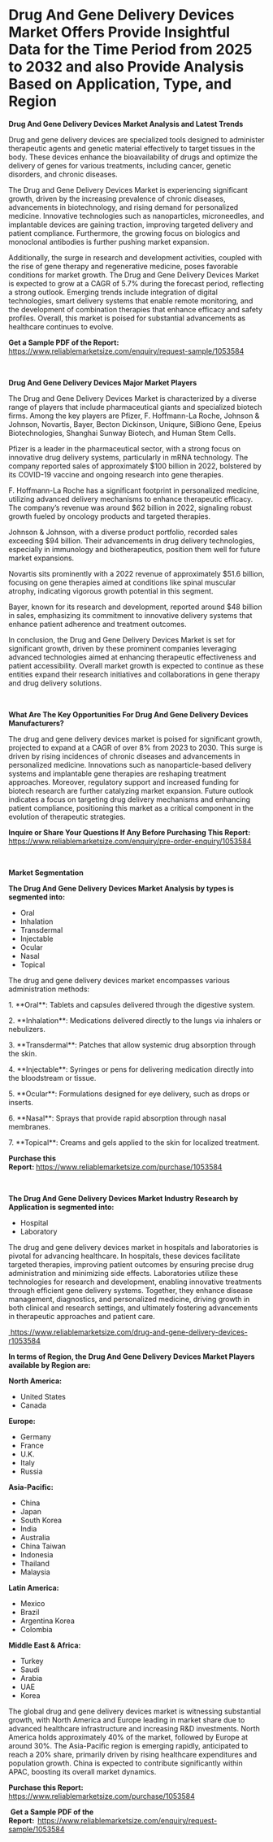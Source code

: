 <p><h1>Drug And Gene Delivery Devices Market Offers Provide Insightful Data for the Time Period from 2025 to 2032 and also Provide Analysis Based on Application, Type, and Region</h1></p><p><strong>Drug And Gene Delivery Devices Market Analysis and Latest Trends</strong></p>
<p><p>Drug and gene delivery devices are specialized tools designed to administer therapeutic agents and genetic material effectively to target tissues in the body. These devices enhance the bioavailability of drugs and optimize the delivery of genes for various treatments, including cancer, genetic disorders, and chronic diseases. </p><p>The Drug and Gene Delivery Devices Market is experiencing significant growth, driven by the increasing prevalence of chronic diseases, advancements in biotechnology, and rising demand for personalized medicine. Innovative technologies such as nanoparticles, microneedles, and implantable devices are gaining traction, improving targeted delivery and patient compliance. Furthermore, the growing focus on biologics and monoclonal antibodies is further pushing market expansion.</p><p>Additionally, the surge in research and development activities, coupled with the rise of gene therapy and regenerative medicine, poses favorable conditions for market growth. The Drug and Gene Delivery Devices Market is expected to grow at a CAGR of 5.7% during the forecast period, reflecting a strong outlook. Emerging trends include integration of digital technologies, smart delivery systems that enable remote monitoring, and the development of combination therapies that enhance efficacy and safety profiles. Overall, this market is poised for substantial advancements as healthcare continues to evolve.</p></p>
<p><strong>Get a Sample PDF of the Report:&nbsp;</strong> <a href="https://www.reliablemarketsize.com/enquiry/request-sample/1053584?utm_campaign=2744&utm_medium=2&utm_source=Github&utm_content=ia&utm_term=13042025&utm_id=drug-and-gene-delivery-devices">https://www.reliablemarketsize.com/enquiry/request-sample/1053584</a></p>
<p>&nbsp;</p>
<p><strong>Drug And Gene Delivery Devices Major Market Players</strong></p>
<p><p>The Drug and Gene Delivery Devices Market is characterized by a diverse range of players that include pharmaceutical giants and specialized biotech firms. Among the key players are Pfizer, F. Hoffmann-La Roche, Johnson & Johnson, Novartis, Bayer, Becton Dickinson, Uniqure, SiBiono Gene, Epeius Biotechnologies, Shanghai Sunway Biotech, and Human Stem Cells. </p><p>Pfizer is a leader in the pharmaceutical sector, with a strong focus on innovative drug delivery systems, particularly in mRNA technology. The company reported sales of approximately $100 billion in 2022, bolstered by its COVID-19 vaccine and ongoing research into gene therapies.</p><p>F. Hoffmann-La Roche has a significant footprint in personalized medicine, utilizing advanced delivery mechanisms to enhance therapeutic efficacy. The company’s revenue was around $62 billion in 2022, signaling robust growth fueled by oncology products and targeted therapies.</p><p>Johnson & Johnson, with a diverse product portfolio, recorded sales exceeding $94 billion. Their advancements in drug delivery technologies, especially in immunology and biotherapeutics, position them well for future market expansions.</p><p>Novartis sits prominently with a 2022 revenue of approximately $51.6 billion, focusing on gene therapies aimed at conditions like spinal muscular atrophy, indicating vigorous growth potential in this segment.</p><p>Bayer, known for its research and development, reported around $48 billion in sales, emphasizing its commitment to innovative delivery systems that enhance patient adherence and treatment outcomes.</p><p>In conclusion, the Drug and Gene Delivery Devices Market is set for significant growth, driven by these prominent companies leveraging advanced technologies aimed at enhancing therapeutic effectiveness and patient accessibility. Overall market growth is expected to continue as these entities expand their research initiatives and collaborations in gene therapy and drug delivery solutions.</p></p>
<p>&nbsp;</p>
<p><strong>What Are The Key Opportunities For Drug And Gene Delivery Devices Manufacturers?</strong></p>
<p><p>The drug and gene delivery devices market is poised for significant growth, projected to expand at a CAGR of over 8% from 2023 to 2030. This surge is driven by rising incidences of chronic diseases and advancements in personalized medicine. Innovations such as nanoparticle-based delivery systems and implantable gene therapies are reshaping treatment approaches. Moreover, regulatory support and increased funding for biotech research are further catalyzing market expansion. Future outlook indicates a focus on targeting drug delivery mechanisms and enhancing patient compliance, positioning this market as a critical component in the evolution of therapeutic strategies.</p></p>
<p><strong>Inquire or Share Your Questions If Any Before Purchasing This Report:</strong> <a href="https://www.reliablemarketsize.com/enquiry/pre-order-enquiry/1053584?utm_campaign=2744&utm_medium=2&utm_source=Github&utm_content=ia&utm_term=13042025&utm_id=drug-and-gene-delivery-devices">https://www.reliablemarketsize.com/enquiry/pre-order-enquiry/1053584</a></p>
<p>&nbsp;</p>
<p><strong>Market Segmentation</strong></p>
<p><strong>The Drug And Gene Delivery Devices Market Analysis by types is segmented into:</strong></p>
<p><ul><li>Oral</li><li>Inhalation</li><li>Transdermal</li><li>Injectable</li><li>Ocular</li><li>Nasal</li><li>Topical</li></ul></p>
<p><p>The drug and gene delivery devices market encompasses various administration methods: </p><p>1. **Oral**: Tablets and capsules delivered through the digestive system.</p><p>2. **Inhalation**: Medications delivered directly to the lungs via inhalers or nebulizers.</p><p>3. **Transdermal**: Patches that allow systemic drug absorption through the skin. </p><p>4. **Injectable**: Syringes or pens for delivering medication directly into the bloodstream or tissue.</p><p>5. **Ocular**: Formulations designed for eye delivery, such as drops or inserts.</p><p>6. **Nasal**: Sprays that provide rapid absorption through nasal membranes.</p><p>7. **Topical**: Creams and gels applied to the skin for localized treatment.</p></p>
<p><strong>Purchase this Report:&nbsp;</strong><a href="https://www.reliablemarketsize.com/purchase/1053584?utm_campaign=2744&utm_medium=2&utm_source=Github&utm_content=ia&utm_term=13042025&utm_id=drug-and-gene-delivery-devices">https://www.reliablemarketsize.com/purchase/1053584</a></p>
<p>&nbsp;</p>
<p><strong>The Drug And Gene Delivery Devices Market Industry Research by Application is segmented into:</strong></p>
<p><ul><li>Hospital</li><li>Laboratory</li></ul></p>
<p><p>The drug and gene delivery devices market in hospitals and laboratories is pivotal for advancing healthcare. In hospitals, these devices facilitate targeted therapies, improving patient outcomes by ensuring precise drug administration and minimizing side effects. Laboratories utilize these technologies for research and development, enabling innovative treatments through efficient gene delivery systems. Together, they enhance disease management, diagnostics, and personalized medicine, driving growth in both clinical and research settings, and ultimately fostering advancements in therapeutic approaches and patient care.</p></p>
<p><a href="https://www.reliablemarketsize.com/drug-and-gene-delivery-devices-r1053584?utm_campaign=2744&utm_medium=2&utm_source=Github&utm_content=ia&utm_term=13042025&utm_id=drug-and-gene-delivery-devices">&nbsp;https://www.reliablemarketsize.com/drug-and-gene-delivery-devices-r1053584</a></p>
<p><strong>In terms of Region, the Drug And Gene Delivery Devices Market Players available by Region are:</strong></p>
<p>
    <p> <strong> North America: </strong>
        <ul>
            <li>United States</li>
            <li>Canada</li>
        </ul>
        </p> 
    <p> <strong> Europe: </strong>
        <ul>
            <li>Germany</li>
            <li>France</li>
            <li>U.K.</li>
            <li>Italy</li>
            <li>Russia</li>
        </ul>
        </p> 
    <p> <strong> Asia-Pacific: </strong>
        <ul>
            <li>China</li>
            <li>Japan</li>
            <li>South Korea</li>
            <li>India</li>
            <li>Australia</li>
            <li>China Taiwan</li>
            <li>Indonesia</li>
            <li>Thailand</li>
            <li>Malaysia</li>
        </ul>
        </p> 
    <p> <strong> Latin America: </strong>
        <ul>
            <li>Mexico</li>
            <li>Brazil</li>
            <li>Argentina Korea</li>
            <li>Colombia</li>
        </ul>
        </p> 
    <p> <strong> Middle East & Africa: </strong>
        <ul>
            <li>Turkey</li>
            <li>Saudi</li>
            <li>Arabia</li>
            <li>UAE</li>
            <li>Korea</li>
        </ul>
    </p>
    </p>
<p><p>The global drug and gene delivery devices market is witnessing substantial growth, with North America and Europe leading in market share due to advanced healthcare infrastructure and increasing R&D investments. North America holds approximately 40% of the market, followed by Europe at around 30%. The Asia-Pacific region is emerging rapidly, anticipated to reach a 20% share, primarily driven by rising healthcare expenditures and population growth. China is expected to contribute significantly within APAC, boosting its overall market dynamics.</p></p>
<p><strong>Purchase this Report: </strong><a href="https://www.reliablemarketsize.com/purchase/1053584?utm_campaign=2744&utm_medium=2&utm_source=Github&utm_content=ia&utm_term=13042025&utm_id=drug-and-gene-delivery-devices">https://www.reliablemarketsize.com/purchase/1053584</a></p>
<p>&nbsp;<strong>Get a Sample PDF of the Report:&nbsp;&nbsp;</strong><a href="https://www.reliablemarketsize.com/enquiry/request-sample/1053584?utm_campaign=2744&utm_medium=2&utm_source=Github&utm_content=ia&utm_term=13042025&utm_id=drug-and-gene-delivery-devices">https://www.reliablemarketsize.com/enquiry/request-sample/1053584</a></p>
<p><strong></strong></p>
<p><p></p><p></p><p></p></p>